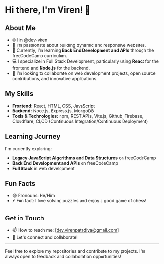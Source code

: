 # Hi there, I'm Viren! 👋

## About Me

- 🌐 I’m @dev-viren
- 👀 I’m passionate about building dynamic and responsive websites.
- 🌱 Currently, I’m learning **Back End Development and APIs** through the freeCodeCamp curriculum.
- 💻 I specialize in Full Stack Development, particularly using **React** for the frontend and **Node.js** for the backend.
- 💞️ I’m looking to collaborate on web development projects, open source contributions, and innovative applications.

## My Skills

- **Frontend:** React, HTML, CSS, JavaScript
- **Backend:** Node.js, Express.js, MongoDB
- **Tools & Technologies:** npm, REST APIs, Vite.js,  Github, Firebase, Cloudflare, CI/CD (Continuous Integration/Continuous Deployment)

## Learning Journey

I'm currently exploring:

- **Legacy JavaScript Algorithms and Data Structures** on freeCodeCamp
- **Back End Development and APIs** on freeCodeCamp
- **Full Stack** in web development

## Fun Facts

- 😄 Pronouns: He/Him
- ⚡ Fun fact: I love solving puzzles and enjoy a good game of chess!

## Get in Touch

- 📫 How to reach me: [dev.virenpatadiya@gmail.com]
- 💬 Let's connect and collaborate!

---

Feel free to explore my repositories and contribute to my projects. I'm always open to feedback and collaboration opportunities!


<!---
dev-viren/dev-viren is a ✨ special ✨ repository because its `README.md` (this file) appears on your GitHub profile.
You can click the Preview link to take a look at your changes.
--->
